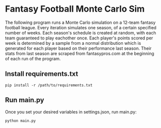 # Fantasy Football Monte Carlo Sim

The following program runs a Monte Carlo simulation on a 12-team fantasy football league. Every iteration simulates one season, of a certain specified number of weeks. Each season's schedule is created at random, with each team guaranteed to play eachother once. Each player's points scored per week is determined by a sample from a normal distribution which is generated for each player based on their performance last season. Their stats from last season are scraped from fantasypros.com at the beginning of each run of the program.

## Install requirements.txt

```
pip install -r /path/to/requirements.txt
```

## Run main.py

Once you set your desired variables in settings.json, run main.py:

```python
python main.py
```
